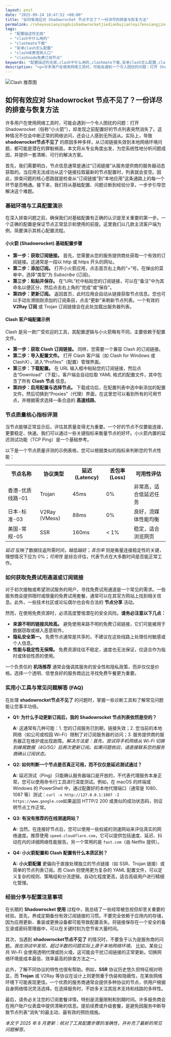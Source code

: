 ```yaml
---
layout: post
date: "2025-09-24 10:47:52 +08:00"
title: "如何有效应对 Shadowrocket 节点不见了？一份详尽的排查与恢复方法"
permalink: /ruheyouxiaoyingduishadowrocketjiedianbujianleyifenxiangjindepaichayuhuifufangfa/
tags:
  - "配置描述符无效"
  - "clash干什么用的"
  - "clashmate下载"
  - "安卓clash怎么配置"
  - "clash续费官网入口"
  - "clashnode免费订阅节点"
keywords: "配置描述符无效,clash干什么用的,clashmate下载,安卓clash怎么配置,clash续费官网入口,clashnode免费订阅节点"
description: "<p>许多用户在使用网络工具时，可能会遇到一个令人困扰的问题：打开 Shadowrocket（俗称“小火箭”），却发现之前配置好的节点列表突然消失了。这种情况不仅会中断正常的网络访问，还会让人感到无所适从。实际上，导致 <strong>shadowrocket节点不见了</strong> 的原因多种多样，从订阅链接失效到本地网络环境问题，都可能是潜在的罪魁祸首。本文将从专业角度出发，为您系统性地分析问题成因，并提供一套清晰、可行的解决方案。</p>"
---
```


![Clash 推荐图](https://clashjd.github.io/assets/img/一元机场订阅.png)

## 如何有效应对 Shadowrocket 节点不见了？一份详尽的排查与恢复方法

<p>许多用户在使用网络工具时，可能会遇到一个令人困扰的问题：打开 Shadowrocket（俗称“小火箭”），却发现之前配置好的节点列表突然消失了。这种情况不仅会中断正常的网络访问，还会让人感到无所适从。实际上，导致 <strong>shadowrocket节点不见了</strong> 的原因多种多样，从订阅链接失效到本地网络环境问题，都可能是潜在的罪魁祸首。本文将从专业角度出发，为您系统性地分析问题成因，并提供一套清晰、可行的解决方案。</p>
<p>首先，我们需要明白，节点信息通常是通过“订阅链接”从服务提供商的服务器动态获取的。当应用无法成功从这个链接拉取最新的节点配置时，列表就会变空。因此，排查问题的核心思路就是检查从“订阅链接”到“本地应用”这条通路上的每一个环节是否畅通。接下来，我们将从基础配置、问题诊断到经验分享，一步步引导您解决这个难题。</p>

<h3>基础环境与工具配置演示</h3>
<p>在深入排查问题之前，确保我们对基础配置有正确的认识是至关重要的第一步。一个正确的配置是保证节点正常显示和使用的前提。这里我们以几款主流客户端为例，简要演示其核心配置流程。</p>
<h4>小火箭 (Shadowrocket) 基础配置步骤</h4>
<ul>
    <li><strong>第一步：获取订阅链接。</strong> 首先，您需要从您的服务提供商处获取一个有效的订阅链接。这通常是一段以 http 或 https 开头的网址。</li>
    <li><strong>第二步：添加订阅。</strong> 打开小火箭应用，点击首页右上角的“+”号。在弹出的菜单中，选择“类型”为 <em>Subscribe</em> (订阅)。</li>
    <li><strong>第三步：粘贴并保存。</strong> 在“URL”栏中粘贴您的订阅链接，可以在“备注”中为其命名以便区分，然后点击右上角的“完成”或“保存”。</li>
    <li><strong>第四步：更新订阅。</strong> 返回首页，此时应用会自动从链接获取节点信息。您也可以手动左滑刚刚添加的订阅条目，点击“更新”来刷新节点列表。一个有效的 <strong>V2Ray 订阅</strong> 或 Trojan 订阅链接会在此处加载出服务器列表。</li>
</ul>
<h4>Clash 客户端配置示例</h4>
<p>Clash 是另一款广受欢迎的工具，其配置逻辑与小火箭略有不同，主要依赖于配置文件。</p>
<ul>
    <li><strong>第一步：获取 Clash 订阅链接。</strong> 同样，您需要一个兼容 Clash 的订阅链接。</li>
    <li><strong>第二步：导入配置文件。</strong> 打开 Clash 客户端（如 Clash for Windows 或 ClashX），进入“Profiles”（配置）管理界面。</li>
    <li><strong>第三步：下载配置。</strong> 在 URL 输入框中粘贴您的订阅链接，然后点击“Download”（下载）。客户端会自动拉取 YAML 格式的配置文件，其中包含了所有 <strong>Clash 节点</strong> 信息。</li>
    <li><strong>第四步：启用配置与选择节点。</strong> 下载成功后，在配置列表中选中新添加的配置文件。然后切换到“Proxies”（代理）界面，在这里您可以看到所有的可用节点，并根据需求选择一条合适的 <strong>高速线路</strong>。</li>
</ul>

<h3>节点质量核心指标评测</h3>
<p>当节点能够正常显示后，评估其质量变得尤为重要。一个好的节点不仅要能连接，更要稳定、快速。我们可以通过一些关键指标来衡量节点的好坏。小火箭内置的延迟测试功能（TCP Ping）是一个基础参考。</p>
<p>以下是一个节点质量评测的示例表格，您可以根据类似的指标来判断您的节点性能：</p>
<table>
    <tr>
        <th>节点名称</th>
        <th>协议类型</th>
        <th>延迟 (Latency)</th>
        <th>丢包率 (Loss)</th>
        <th>可用性评估</th>
    </tr>
    <tr>
        <td>香港-优质线路-01</td>
        <td>Trojan</td>
        <td>45ms</td>
        <td>0%</td>
        <td>非常高，适合低延迟任务</td>
    </tr>
    <tr>
        <td>日本-标准-03</td>
        <td>V2Ray (VMess)</td>
        <td>88ms</td>
        <td>0%</td>
        <td>良好，流媒体性能均衡</td>
    </tr>
    <tr>
        <td>美国-常规-05</td>
        <td>SSR</td>
        <td>160ms</td>
        <td>&lt; 1%</td>
        <td>稳定，适合浏览网页</td>
    </tr>
</table>
<p><em>延迟</em> 反映了数据往返所需时间，越低越好；<em>丢包率</em> 则是衡量连接稳定性的关键，理想情况下应为 0%；<em>可用性</em> 是综合评估，代表节点在大多数时间是否能正常工作。</p>

<h3>如何获取免费试用通道或订阅链接</h3>
<p>对于初次接触或希望测试服务的用户，寻找免费试用通道是一个常见的需求。一些服务商会提供限时或限量的免费试用套餐，通常可以在其官方网站上找到相关信息。此外，一些技术社区或论坛偶尔也会有合法的 <strong>节点分享</strong> 活动。</p>
<p>然而，在使用免费资源时，必须高度警惕潜在的安全风险。<strong>请务必注意以下几点：</strong></p>
<ul>
    <li><strong>来源不明的链接风险高。</strong> 避免使用来路不明的免费订阅链接，它们可能被用于数据窃取或植入恶意软件。</li>
    <li><strong>隐私安全第一。</strong> 免费节点通常是共享的，不建议在这些线路上处理任何敏感或个人信息。</li>
    <li><strong>性能与稳定性无保障。</strong> 免费资源往往不稳定，速度也无法保证，仅适合作为临时或体验性质的使用。</li>
</ul>
<p>一个负责任的 <strong>机场推荐</strong> 通常会强调其服务的安全性和隐私政策，而非仅仅是价格。选择一个透明、信誉良好的服务商远比寻找免费午餐更为重要。</p>

<h3>实用小工具与常见问题解答 (FAQ)</h3>
<p>在处理 <strong>shadowrocket节点不见了</strong> 的问题时，掌握一些诊断工具和了解常见问题能让您事半功倍。</p>
<ul>
    <li>
        <strong>Q1: 为什么手动更新订阅后，我的 Shadowrocket 节点列表依然是空的？</strong>
        <p><strong>A:</strong> 这通常有几种可能：1. 您的订阅服务已到期，链接失效；2. 您当前的本地网络（如公司或校园 Wi-Fi）限制了对订阅服务器的访问；3. 服务提供商的服务器正在维护或出现故障。<em>解决方法是：首先，尝试将手机网络从 Wi-Fi 切换到蜂窝数据（4G/5G）后再次更新订阅。如果问题依旧，请直接联系您的服务商确认订阅状态。</em></p>
    </li>
    <li>
        <strong>Q2: 如何判断一个节点是否真正可用，而不仅仅是延迟测试通过？</strong>
        <p><strong>A:</strong> 延迟测试（Ping）只能确认服务器端口是开放的，不代表代理服务本身正常。您可以使用命令行工具进行深度测试。例如，在 macOS 的终端或 Windows 的 PowerShell 中，通过配置好的本地代理端口（通常是 1080、1087 等）测试：<code>curl -x http://127.0.0.1:1087 -I https://www.google.com</code>如果返回 HTTP/2 200 或类似的成功状态码，则证明节点工作正常。</p>
    </li>
    <li>
        <strong>Q3: 有没有推荐的在线测速网站？</strong>
        <p><strong>A:</strong> 当然。在连接好节点后，您可以使用一些权威的测速网站来评估真实的网络速度。推荐使用 <code>speed.cloudflare.com</code>，它可以提供包括速度、延迟、抖动在内的详细网络性能报告。另一个常用的是 <code>fast.com</code>（由 Netflix 提供）。</p>
    </li>
    <li>
        <strong>Q4: 小火箭配置和 Clash 配置有什么本质区别？</strong>
        <p><strong>A:</strong> <strong>小火箭配置</strong> 更偏向于直接处理独立的节点链接（如 SSR、Trojan 链接）或简单的节点列表订阅。而 Clash 则使用更为复杂的 YAML 配置文件，可以定义复杂的规则、策略组和分流逻辑，自动化程度更高，适合高级用户进行精细化管理。</p>
    </li>
</ul>

<h3>经验分享与配置注意事项</h3>
<p>在长期的 <strong>Shadowrocket 使用</strong> 过程中，我总结了一些经常被忽视但却至关重要的经验。首先，养成定期备份有效订阅链接的习惯。不要完全依赖于应用内的存储，因为应用更新、重装或更换设备都可能导致配置丢失。将链接保存在一个安全的备忘录或密码管理器中，可以在关键时刻为您节省大量时间。</p>
<p>其次，当遇到 <strong>shadowrocket节点不见了</strong> 的情况时，不要急于认为是服务商的问题。<em>我在测试中发现，超过半数的问题实际上源于本地网络环境。</em> 比如，某些公共 Wi-Fi 会使用透明代理或防火墙，这可能会干扰订阅链接的正常更新。切换网络环境是成本最低、效率最高的排查方法之一。</p>
<p>此外，了解不同协议的特性也很有帮助。例如，<strong>SSR</strong> 协议历史悠久但特征相对明显，而 <strong>Trojan</strong> 或 V2Ray 等协议在设计上则更侧重于伪装和隐蔽性，在某些网络环境下可能表现更佳。一个优质的服务商通常会提供多种协议的节点，供用户根据自身网络情况灵活选择。在选择服务时，不妨多关注其技术支持和线路的多样性。</p>
<p>最后，请务必关注您的订阅套餐详情，特别是流量限制和到期时间。许多服务商会在用户账户仪表盘中提供清晰的信息。提前续费或升级套餐，是避免因服务中断导致节点列表“消失”的最主动、最有效的预防措施。</p>

<p><em>本文于 2025 年 8 月更新：核对了工具配置步骤的准确性，并补充了最新的常见问题解答。</em></p>